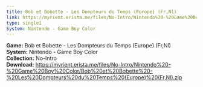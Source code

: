 ```yaml
---
title: Bob et Bobette - Les Dompteurs du Temps (Europe) (Fr,Nl)
link: https://myrient.erista.me/files/No-Intro/Nintendo%20-%20Game%20Boy%20Color/Bob%20et%20Bobette%20-%20Les%20Dompteurs%20du%20Temps%20(Europe)%20(Fr,Nl).zip
type: single1
System: Nintendo - Game Boy Color
---
```

<b>Game:</b> Bob et Bobette - Les Dompteurs du Temps (Europe) (Fr,Nl)<br>
<b>System:</b> Nintendo - Game Boy Color<br>
<b>Collection:</b> No-Intro<br>
<b>Download:</b> https://myrient.erista.me/files/No-Intro/Nintendo%20-%20Game%20Boy%20Color/Bob%20et%20Bobette%20-%20Les%20Dompteurs%20du%20Temps%20(Europe)%20(Fr,Nl).zip
